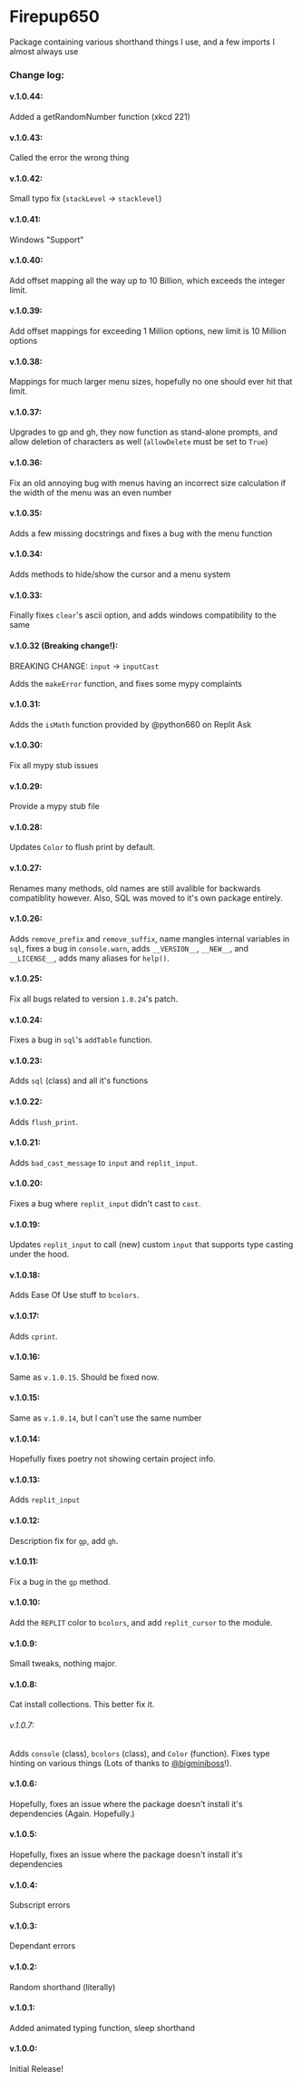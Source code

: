 # Firepup650
Package containing various shorthand things I use, and a few imports I almost always use
### Change log:
#### v.1.0.44:
Added a getRandomNumber function (xkcd 221)
#### v.1.0.43:
Called the error the wrong thing
#### v.1.0.42:
Small typo fix (`stackLevel` -> `stacklevel`)
#### v.1.0.41:
Windows "Support"
#### v.1.0.40:
Add offset mapping all the way up to 10 Billion, which exceeds the integer limit.
#### v.1.0.39:
Add offset mappings for exceeding 1 Million options, new limit is 10 Million options
#### v.1.0.38:
Mappings for much larger menu sizes, hopefully no one should ever hit that limit.
#### v.1.0.37:
Upgrades to gp and gh, they now function as stand-alone prompts, and allow deletion of characters as well (`allowDelete` must be set to `True`)
#### v.1.0.36:
Fix an old annoying bug with menus having an incorrect size calculation if the width of the menu was an even number
#### v.1.0.35:
Adds a few missing docstrings and fixes a bug with the menu function
#### v.1.0.34:
Adds methods to hide/show the cursor and a menu system
#### v.1.0.33:
Finally fixes `clear`'s ascii option, and adds windows compatibility to the same
#### v.1.0.32 (Breaking change!):
BREAKING CHANGE: `input` -> `inputCast`

Adds the `makeError` function, and fixes some mypy complaints
#### v.1.0.31:
Adds the `isMath` function provided by @python660 on Replit Ask
#### v.1.0.30:
Fix all mypy stub issues
#### v.1.0.29:
Provide a mypy stub file
#### v.1.0.28:
Updates `Color` to flush print by default.
#### v.1.0.27:
Renames many methods, old names are still avalible for backwards compatiblity however. Also, SQL was moved to it's own package entirely.
#### v.1.0.26:
Adds `remove_prefix` and `remove_suffix`, name mangles internal variables in `sql`, fixes a bug in `console.warn`, adds `__VERSION__`, `__NEW__`, and `__LICENSE__`, adds many aliases for `help()`.
#### v.1.0.25:
Fix all bugs related to version `1.0.24`'s patch.
#### v.1.0.24:
Fixes a bug in `sql`'s `addTable` function.
#### v.1.0.23:
Adds `sql` (class) and all it's functions
#### v.1.0.22:
Adds `flush_print`.
#### v.1.0.21:
Adds `bad_cast_message` to `input` and `replit_input`.
#### v.1.0.20:
Fixes a bug where `replit_input` didn't cast to `cast`.
#### v.1.0.19:
Updates `replit_input` to call (new) custom `input` that supports type casting under the hood.
#### v.1.0.18:
Adds Ease Of Use stuff to `bcolors`.
#### v.1.0.17:
Adds `cprint`.
#### v.1.0.16:
Same as `v.1.0.15`. Should be fixed now.
#### v.1.0.15:
Same as `v.1.0.14`, but I can't use the same number
#### v.1.0.14:
Hopefully fixes poetry not showing certain project info.
#### v.1.0.13:
Adds `replit_input`
#### v.1.0.12:
Description fix for `gp`, add `gh`.
#### v.1.0.11:
Fix a bug in the `gp` method.
#### v.1.0.10:
Add the `REPLIT` color to `bcolors`, and add `replit_cursor` to the module.
#### v.1.0.9:
Small tweaks, nothing major.
#### v.1.0.8:
Cat install collections. This better fix it.
###### v.1.0.7:
Adds `console` (class), `bcolors` (class), and `Color` (function). Fixes type hinting on various things (Lots of thanks to [@bigminiboss](https://pypi.org/user/bigminiboss/)!).
#### v.1.0.6:
Hopefully, fixes an issue where the package doesn't install it's dependencies (Again. Hopefully.)
#### v.1.0.5:
Hopefully, fixes an issue where the package doesn't install it's dependencies
#### v.1.0.4:
Subscript errors
#### v.1.0.3:
Dependant errors
#### v.1.0.2:
Random shorthand (literally)
#### v.1.0.1:
Added animated typing function, sleep shorthand
#### v.1.0.0:
Initial Release!

